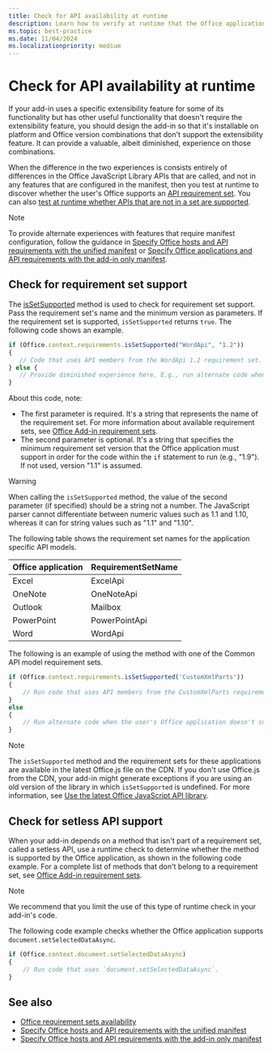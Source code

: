 ```yaml
---
title: Check for API availability at runtime
description: Learn how to verify at runtime that the Office application supports your add-ins API calls.
ms.topic: best-practice
ms.date: 11/04/2024
ms.localizationpriority: medium
---
```


# Check for API availability at runtime

If your add-in uses a specific extensibility feature for some of its functionality but has other useful functionality that doesn't require the extensibility feature, you should design the add-in so that it's installable on platform and Office version combinations that don't support the extensibility feature. It can provide a valuable, albeit diminished, experience on those combinations.

When the difference in the two experiences is consists entirely of differences in the Office JavaScript Library APIs that are called, and not in any features that are configured in the manifest, then you test at runtime to discover whether the user's Office supports an [API requirement set](office-versions-and-requirement-sets.md). You can also [test at runtime whether APIs that are not in a set are supported](#check-for-setless-api-support).

> [!NOTE]
> To provide alternate experiences with features that require manifest configuration, follow the guidance in [Specify Office hosts and API requirements with the unified manifest](specify-office-hosts-and-api-requirements-unified.md) or [Specify Office applications and API requirements with the add-in only manifest](specify-office-hosts-and-api-requirements.md).

## Check for requirement set support

The [isSetSupported](/javascript/api/office/office.requirementsetsupport#office-office-requirementsetsupport-issetsupported-member(1)) method is used to check for requirement set support. Pass the requirement set's name and the minimum version as parameters. If the requirement set is supported, `isSetSupported` returns `true`. The following code shows an example.

```js
if (Office.context.requirements.isSetSupported("WordApi", "1.2"))
{
   // Code that uses API members from the WordApi 1.2 requirement set.
} else {
   // Provide diminished experience here. E.g., run alternate code when the user's Word is volume-licensed perpetual Word 2016 (which doesn't support WordApi 1.2).
}
```

About this code, note:

- The first parameter is required. It's a string that represents the name of the requirement set. For more information about available requirement sets, see [Office Add-in requirement sets](/javascript/api/requirement-sets/common/office-add-in-requirement-sets).
- The second parameter is optional. It's a string that specifies the minimum requirement set version that the Office application must support in order for the code within the `if` statement to run (e.g., "1.9"). If not used, version "1.1" is assumed.

> [!WARNING]
> When calling the `isSetSupported` method, the value of the second parameter (if specified) should be a string not a number. The JavaScript parser cannot differentiate between numeric values such as 1.1 and 1.10, whereas it can for string values such as "1.1" and "1.10".

The following table shows the requirement set names for the application specific API models.

|Office application|RequirementSetName|
|---|---|
|Excel|ExcelApi|
|OneNote|OneNoteApi|
|Outlook|Mailbox|
|PowerPoint|PowerPointApi|
|Word|WordApi|

The following is an example of using the method with one of the Common API model requirement sets.

```js
if (Office.context.requirements.isSetSupported('CustomXmlParts'))
{
    // Run code that uses API members from the CustomXmlParts requirement set.
}
else
{
    // Run alternate code when the user's Office application doesn't support the CustomXmlParts requirement set.
}
```

> [!NOTE]
> The `isSetSupported` method and the requirement sets for these applications are available in the latest Office.js file on the CDN. If you don't use Office.js from the CDN, your add-in might generate exceptions if you are using an old version of the library in which `isSetSupported` is undefined. For more information, see [Use the latest Office JavaScript API library](#use-the-latest-office-javascript-api-library).

## Check for setless API support 

When your add-in depends on a method that isn't part of a requirement set, called a setless API, use a runtime check to determine whether the method is supported by the Office application, as shown in the following code example. For a complete list of methods that don't belong to a requirement set, see [Office Add-in requirement sets](/javascript/api/requirement-sets/common/office-add-in-requirement-sets#methods-that-arent-part-of-a-requirement-set).

> [!NOTE]
> We recommend that you limit the use of this type of runtime check in your add-in's code.

The following code example checks whether the Office application supports `document.setSelectedDataAsync`.

```js
if (Office.context.document.setSelectedDataAsync)
{
    // Run code that uses `document.setSelectedDataAsync`.
}
```

## See also
- [Office requirement sets availability](office-versions-and-requirement-sets.md#office-requirement-sets-availability)
- [Specify Office hosts and API requirements with the unified manifest](specify-office-hosts-and-api-requirements-unified.md)
- [Specify Office hosts and API requirements with the add-in only manifest](specify-office-hosts-and-api-requirements.md)
